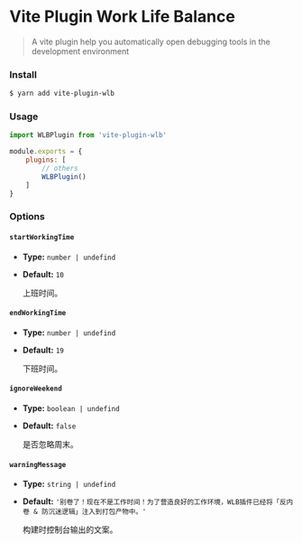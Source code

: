 # Vite Plugin Work Life Balance

> A vite plugin help you automatically open debugging tools in the development environment

### Install

```sh
$ yarn add vite-plugin-wlb
```

### Usage

```javascript
import WLBPlugin from 'vite-plugin-wlb'

module.exports = {
    plugins: [
        // others
        WLBPlugin()
    ]
}
```

### Options

#### `startWorkingTime`

* **Type:** `number | undefind`
* **Default:** `10`

  上班时间。

#### `endWorkingTime`

* **Type:** `number | undefind`
* **Default:** `19`

  下班时间。

#### `ignoreWeekend`

* **Type:** `boolean | undefind`
* **Default:** `false`

  是否忽略周末。

#### `warningMessage`

* **Type:** `string | undefind`
* **Default:** `'别卷了！现在不是工作时间！为了营造良好的工作环境，WLB插件已经将「反内卷 & 防沉迷逻辑」注入到打包产物中。'`

  构建时控制台输出的文案。
